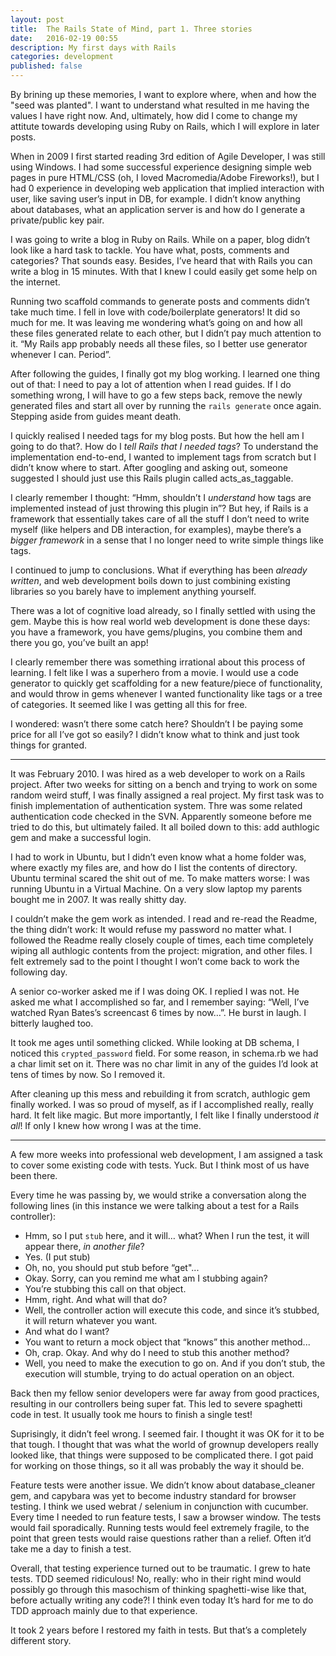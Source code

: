 ```yaml
---
layout: post
title:  The Rails State of Mind, part 1. Three stories
date:   2016-02-19 00:55
description: My first days with Rails
categories: development
published: false
---
```


By brining up these memories, I want to explore where, when and how the "seed was planted". I want to understand what resulted in me having the values I have right now. And, ultimately, how did I come to change my attitute towards developing using Ruby on Rails, which I will explore in later posts.

When in 2009 I first started reading 3rd edition of Agile Developer, I was still using Windows. I had some successful experience designing simple web pages in pure HTML/CSS (oh, I loved Macromedia/Adobe Fireworks!), but I had 0 experience in developing web application that implied interaction with user, like saving user’s input in DB, for example. I didn’t know anything about databases, what an application server is and how do I generate a private/public key pair. 

I was going to write a blog in Ruby on Rails. While on a paper, blog didn’t look like a hard task to tackle. You have what, posts, comments and categories? That sounds easy. Besides, I’ve heard that with Rails you can write a blog in 15 minutes. With that I knew I could easily get some help on the internet.

Running two scaffold commands to generate posts and comments didn’t take much time. I fell in love with code/boilerplate generators! It did so much for me. It was leaving me wondering what’s going on and how all these files generated relate to each other, but I didn’t pay much attention to it. “My Rails app probably needs all these files, so I better use generator whenever I can. Period”.

After following the guides, I finally got my blog working. I learned one thing out of that: I need to pay a lot of attention when I read guides. If I do something wrong, I will have to go a few steps back, remove the newly generated files and start all over by running the `rails generate` once again. Stepping aside from guides meant death.

I quickly realised I needed tags for my blog posts. But how the hell am I going to do that?. How do I _tell Rails that I needed tags_? To understand the implementation end-to-end, I wanted to implement tags from scratch but I didn’t know where to start. After googling and asking out, someone suggested I should just use this Rails plugin called acts_as_taggable.

I clearly remember I thought: “Hmm, shouldn’t I _understand_ how tags are implemented instead of just throwing this plugin in”? But hey, if Rails is a framework that essentially takes care of all the stuff I don’t need to write myself (like helpers and DB interaction, for examples), maybe there’s a _bigger framework_ in a sense that I no longer need to write simple things like tags.

I continued to jump to conclusions. What if everything has been _already written_, and web development boils down to just combining existing libraries so you barely have to implement anything yourself.

There was a lot of cognitive load already, so I finally settled with using the gem. Maybe this is how real world web development is done these days: you have a framework, you have gems/plugins, you combine them and there you go, you’ve built an app!

I clearly remember there was something irrational about this process of learning. I felt like I was a superhero from a movie. I would use a code generator to quickly get scaffolding for a new feature/piece of functionality, and would throw in gems whenever I wanted functionality like tags or a tree of categories. It seemed like I was getting all this for free.

I wondered: wasn’t there some catch here? Shouldn’t I be paying some price for all I’ve got so easily? I didn’t know what to think and just took things for granted.

---

It was February 2010. I was hired as a web developer to work on a Rails project. After two weeks for sitting on a bench and trying to work on some random weird stuff, I was finally assigned a real project. My first task was to finish implementation of authentication system. Thre was some related authentication code checked in the SVN. Apparently someone before me tried to do this, but ultimately failed. It all boiled down to this: add authlogic gem and make a successful login.

I had to work in Ubuntu, but I didn’t even know what a home folder was, where exactly my files are, and how do I list the contents of directory. Ubuntu terminal scared the shit out of me. To make matters worse: I was running Ubuntu in a Virtual Machine. On a very slow laptop my parents bought me in 2007. It was really shitty day.

I couldn’t make the gem work as intended. I read and re-read the Readme, the thing didn’t work: It would refuse my password no matter what. I followed the Readme really closely couple of times, each time completely wiping all authlogic contents from the project: migration, and other files. I felt extremely sad to the point I thought I won’t come back to work the following day.

A senior co-worker asked me if I was doing OK. I replied I was not. He asked me what I accomplished so far, and I remember saying: “Well, I’ve watched Ryan Bates’s screencast 6 times by now…”. He burst in laugh. I bitterly laughed too.

It took me ages until something clicked. While looking at DB schema, I noticed this `crypted_password` field. For some reason, in schema.rb we had a char limit set on it. There was no char limit in any of the guides I’d look at tens of times by now. So I removed it.

After cleaning up this mess and rebuilding it from scratch, authlogic gem finally worked. I was so proud of myself, as if I accomplished really, really hard. It felt like magic. But more importantly, I felt like I finally understood _it all_! If only I knew how wrong I was at the time.

---

A few more weeks into professional web development, I am assigned a task to cover some existing code with tests. Yuck. But I think  most of us have been there.

Every time he was passing by, we would strike a conversation along the following lines (in this instance we were talking about a test for a Rails controller):

- Hmm, so I put `stub` here, and it will… what? When I run the test, it will appear there, _in another file_?
- Yes.
(I put stub)
- Oh, no, you should put stub before “get"...
- Okay. Sorry, can you remind me what am I stubbing again?
- You’re stubbing this call on that object.
- Hmm, right. And what will that do?
- Well, the controller action will execute this code, and since it’s stubbed, it will return whatever you want.
- And what do I want?
- You want to return a mock object that “knows” this another method...
- Oh, crap. Okay. And why do I need to stub this another method?
- Well, you need to make the execution to go on. And if you don’t stub, the execution will stumble, trying to do actual operation on an object.

Back then my fellow senior developers were far away from good practices, resulting in our controllers being super fat. This led to severe spaghetti code in test. It usually took me hours to finish a single test!

Suprisingly, it didn’t feel wrong. I seemed fair. I thought it was OK for it to be that tough. I thought that was what the world of grownup developers really looked like, that things were supposed to be complicated there. I got paid for working on those things, so it all was probably the way it should be.

Feature tests were another issue. We didn’t know about database_cleaner gem, and capybara was yet to become industry standard for browser testing. I think we used webrat / selenium in conjunction with cucumber. Every time I needed to run feature tests, I saw a browser window. The tests would fail sporadically. Running tests would feel extremely fragile, to the point that green tests would raise questions rather than a relief. Often it’d take me a day to finish a test.

Overall, that testing experience turned out to be traumatic. I grew to hate tests. TDD seemed ridiculous! No, really: who in their right mind would possibly go through this masochism of thinking spaghetti-wise like that, before actually writing any code?! I think even today It’s hard for me to do TDD approach mainly due to that experience.

It took 2 years before I restored my faith in tests. But that’s a completely different story.
